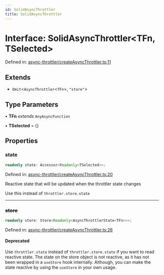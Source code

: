 ```yaml
---
id: SolidAsyncThrottler
title: SolidAsyncThrottler
---
```


<!-- DO NOT EDIT: this page is autogenerated from the type comments -->

# Interface: SolidAsyncThrottler\<TFn, TSelected\>

Defined in: [async-throttler/createAsyncThrottler.ts:11](https://github.com/TanStack/pacer/blob/main/packages/solid-pacer/src/async-throttler/createAsyncThrottler.ts#L11)

## Extends

- `Omit`\<`AsyncThrottler`\<`TFn`\>, `"store"`\>

## Type Parameters

• **TFn** *extends* `AnyAsyncFunction`

• **TSelected** = \{\}

## Properties

### state

```ts
readonly state: Accessor<Readonly<TSelected>>;
```

Defined in: [async-throttler/createAsyncThrottler.ts:20](https://github.com/TanStack/pacer/blob/main/packages/solid-pacer/src/async-throttler/createAsyncThrottler.ts#L20)

Reactive state that will be updated when the throttler state changes

Use this instead of `throttler.store.state`

***

### ~~store~~

```ts
readonly store: Store<Readonly<AsyncThrottlerState<TFn>>>;
```

Defined in: [async-throttler/createAsyncThrottler.ts:26](https://github.com/TanStack/pacer/blob/main/packages/solid-pacer/src/async-throttler/createAsyncThrottler.ts#L26)

#### Deprecated

Use `throttler.state` instead of `throttler.store.state` if you want to read reactive state.
The state on the store object is not reactive, as it has not been wrapped in a `useStore` hook internally.
Although, you can make the state reactive by using the `useStore` in your own usage.
